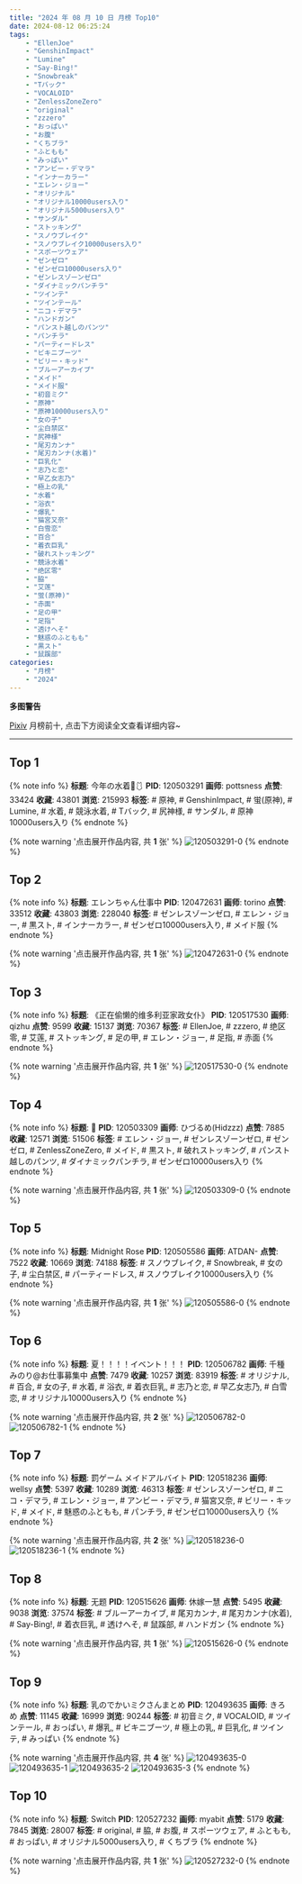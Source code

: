 ```yaml
---
title: "2024 年 08 月 10 日 月榜 Top10"
date: 2024-08-12 06:25:24
tags:
    - "EllenJoe"
    - "GenshinImpact"
    - "Lumine"
    - "Say-Bing!"
    - "Snowbreak"
    - "Tバック"
    - "VOCALOID"
    - "ZenlessZoneZero"
    - "original"
    - "zzzero"
    - "おっぱい"
    - "お腹"
    - "くちブラ"
    - "ふともも"
    - "みっぱい"
    - "アンビー・デマラ"
    - "インナーカラー"
    - "エレン・ジョー"
    - "オリジナル"
    - "オリジナル10000users入り"
    - "オリジナル5000users入り"
    - "サンダル"
    - "ストッキング"
    - "スノウブレイク"
    - "スノウブレイク10000users入り"
    - "スポーツウェア"
    - "ゼンゼロ"
    - "ゼンゼロ10000users入り"
    - "ゼンレスゾーンゼロ"
    - "ダイナミックパンチラ"
    - "ツインテ"
    - "ツインテール"
    - "ニコ・デマラ"
    - "ハンドガン"
    - "パンスト越しのパンツ"
    - "パンチラ"
    - "パーティードレス"
    - "ビキニブーツ"
    - "ビリー・キッド"
    - "ブルーアーカイブ"
    - "メイド"
    - "メイド服"
    - "初音ミク"
    - "原神"
    - "原神10000users入り"
    - "女の子"
    - "尘白禁区"
    - "尻神様"
    - "尾刃カンナ"
    - "尾刃カンナ(水着)"
    - "巨乳化"
    - "志乃と恋"
    - "早乙女志乃"
    - "極上の乳"
    - "水着"
    - "浴衣"
    - "爆乳"
    - "猫宮又奈"
    - "白雪恋"
    - "百合"
    - "着衣巨乳"
    - "破れストッキング"
    - "競泳水着"
    - "绝区零"
    - "脇"
    - "艾莲"
    - "蛍(原神)"
    - "赤面"
    - "足の甲"
    - "足指"
    - "透けへそ"
    - "魅惑のふともも"
    - "黒スト"
    - "鼠蹊部"
categories:
    - "月榜"
    - "2024"
---
```


<i class="fa fa-triangle-exclamation"></i>**多图警告**<i class="fa fa-triangle-exclamation"></i>

[Pixiv](https://www.pixiv.net/) 月榜前十, 点击下方阅读全文查看详细内容~

<!-- more -->

---

## Top 1

{% note info %}
**标题**: 今年の水着🌊🩱
**PID**: 120503291 **画师**: pottsness
**点赞**: 33424 **收藏**: 43801 **浏览**: 215993
**标签**: # 原神, # GenshinImpact, # 蛍(原神), # Lumine, # 水着, # 競泳水着, # Tバック, # 尻神様, # サンダル, # 原神10000users入り
{% endnote %}

{% note warning '点击展开作品内容, 共 **1** 张' %}
![120503291-0](https://i.pixiv.re/img-original/img/2024/07/14/00/00/19/120503291_p0.jpg)
{% endnote %}

## Top 2

{% note info %}
**标题**: エレンちゃん仕事中
**PID**: 120472631 **画师**: torino
**点赞**: 33512 **收藏**: 43803 **浏览**: 228040
**标签**: # ゼンレスゾーンゼロ, # エレン・ジョー, # 黒スト, # インナーカラー, # ゼンゼロ10000users入り, # メイド服
{% endnote %}

{% note warning '点击展开作品内容, 共 **1** 张' %}
![120472631-0](https://i.pixiv.re/img-original/img/2024/07/13/00/00/21/120472631_p0.jpg)
{% endnote %}

## Top 3

{% note info %}
**标题**: 《正在偷懒的维多利亚家政女仆》
**PID**: 120517530 **画师**: qizhu
**点赞**: 9599 **收藏**: 15137 **浏览**: 70367
**标签**: # EllenJoe, # zzzero, # 绝区零, # 艾莲, # ストッキング, # 足の甲, # エレン・ジョー, # 足指, # 赤面
{% endnote %}

{% note warning '点击展开作品内容, 共 **1** 张' %}
![120517530-0](https://i.pixiv.re/img-original/img/2024/07/14/13/48/40/120517530_p0.jpg)
{% endnote %}

## Top 4

{% note info %}
**标题**: 🦈
**PID**: 120503309 **画师**: ひづるめ(Hidzzz)
**点赞**: 7885 **收藏**: 12571 **浏览**: 51506
**标签**: # エレン・ジョー, # ゼンレスゾーンゼロ, # ゼンゼロ, # ZenlessZoneZero, # メイド, # 黒スト, # 破れストッキング, # パンスト越しのパンツ, # ダイナミックパンチラ, # ゼンゼロ10000users入り
{% endnote %}

{% note warning '点击展开作品内容, 共 **1** 张' %}
![120503309-0](https://i.pixiv.re/img-original/img/2024/07/14/00/00/22/120503309_p0.jpg)
{% endnote %}

## Top 5

{% note info %}
**标题**: Midnight Rose
**PID**: 120505586 **画师**: ATDAN-
**点赞**: 7522 **收藏**: 10669 **浏览**: 74188
**标签**: # スノウブレイク, # Snowbreak, # 女の子, # 尘白禁区, # パーティードレス, # スノウブレイク10000users入り
{% endnote %}

{% note warning '点击展开作品内容, 共 **1** 张' %}
![120505586-0](https://i.pixiv.re/img-original/img/2024/07/14/01/03/53/120505586_p0.png)
{% endnote %}

## Top 6

{% note info %}
**标题**: 夏！！！！イベント！！！
**PID**: 120506782 **画师**: 千種みのり@お仕事募集中
**点赞**: 7479 **收藏**: 10257 **浏览**: 83919
**标签**: # オリジナル, # 百合, # 女の子, # 水着, # 浴衣, # 着衣巨乳, # 志乃と恋, # 早乙女志乃, # 白雪恋, # オリジナル10000users入り
{% endnote %}

{% note warning '点击展开作品内容, 共 **2** 张' %}
![120506782-0](https://i.pixiv.re/img-original/img/2024/07/14/01/58/24/120506782_p0.jpg)
![120506782-1](https://i.pixiv.re/img-original/img/2024/07/14/01/58/24/120506782_p1.jpg)
{% endnote %}

## Top 7

{% note info %}
**标题**: 罰ゲーム メイドアルバイト
**PID**: 120518236 **画师**: wellsy
**点赞**: 5397 **收藏**: 10289 **浏览**: 46313
**标签**: # ゼンレスゾーンゼロ, # ニコ・デマラ, # エレン・ジョー, # アンビー・デマラ, # 猫宮又奈, # ビリー・キッド, # メイド, # 魅惑のふともも, # パンチラ, # ゼンゼロ10000users入り
{% endnote %}

{% note warning '点击展开作品内容, 共 **2** 张' %}
![120518236-0](https://i.pixiv.re/img-original/img/2024/07/14/14/34/50/120518236_p0.jpg)
![120518236-1](https://i.pixiv.re/img-original/img/2024/07/14/14/34/50/120518236_p1.jpg)
{% endnote %}

## Top 8

{% note info %}
**标题**: 无题
**PID**: 120515626 **画师**: 休嫁一慧
**点赞**: 5495 **收藏**: 9038 **浏览**: 37574
**标签**: # ブルーアーカイブ, # 尾刃カンナ, # 尾刃カンナ(水着), # Say-Bing!, # 着衣巨乳, # 透けへそ, # 鼠蹊部, # ハンドガン
{% endnote %}

{% note warning '点击展开作品内容, 共 **1** 张' %}
![120515626-0](https://i.pixiv.re/img-original/img/2024/07/14/12/13/22/120515626_p0.png)
{% endnote %}

## Top 9

{% note info %}
**标题**: 乳のでかいミクさんまとめ
**PID**: 120493635 **画师**: きろめ
**点赞**: 11145 **收藏**: 16999 **浏览**: 90244
**标签**: # 初音ミク, # VOCALOID, # ツインテール, # おっぱい, # 爆乳, # ビキニブーツ, # 極上の乳, # 巨乳化, # ツインテ, # みっぱい
{% endnote %}

{% note warning '点击展开作品内容, 共 **4** 张' %}
![120493635-0](https://i.pixiv.re/img-original/img/2024/07/13/19/00/19/120493635_p0.jpg)
![120493635-1](https://i.pixiv.re/img-original/img/2024/07/13/19/00/19/120493635_p1.jpg)
![120493635-2](https://i.pixiv.re/img-original/img/2024/07/13/19/00/19/120493635_p2.jpg)
![120493635-3](https://i.pixiv.re/img-original/img/2024/07/13/19/00/19/120493635_p3.jpg)
{% endnote %}

## Top 10

{% note info %}
**标题**: Switch
**PID**: 120527232 **画师**: myabit
**点赞**: 5179 **收藏**: 7845 **浏览**: 28007
**标签**: # original, # 脇, # お腹, # スポーツウェア, # ふともも, # おっぱい, # オリジナル5000users入り, # くちブラ
{% endnote %}

{% note warning '点击展开作品内容, 共 **1** 张' %}
![120527232-0](https://i.pixiv.re/img-original/img/2024/07/14/20/05/48/120527232_p0.png)
{% endnote %}

